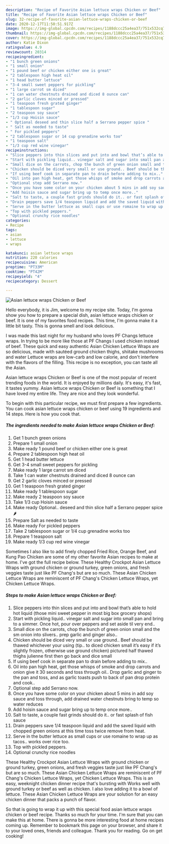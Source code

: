 ```yaml
---
description: "Recipe of Favorite Asian lettuce wraps Chicken or Beef"
title: "Recipe of Favorite Asian lettuce wraps Chicken or Beef"
slug: 32-recipe-of-favorite-asian-lettuce-wraps-chicken-or-beef
date: 2020-12-17T11:50:51.917Z
image: https://img-global.cpcdn.com/recipes/1188dccc25a4ea37/751x532cq70/asian-lettuce-wraps-chicken-or-beef-recipe-main-photo.jpg
thumbnail: https://img-global.cpcdn.com/recipes/1188dccc25a4ea37/751x532cq70/asian-lettuce-wraps-chicken-or-beef-recipe-main-photo.jpg
cover: https://img-global.cpcdn.com/recipes/1188dccc25a4ea37/751x532cq70/asian-lettuce-wraps-chicken-or-beef-recipe-main-photo.jpg
author: Katie Dixon
ratingvalue: 4.9
reviewcount: 20314
recipeingredient:
- "1 bunch green onions"
- "1 small onion"
- "1 pound beef or chicken either one is great"
- "2 tablespoon high heat oil"
- "1 head butter lettuce"
- "3-4 small sweet peppers for pickling"
- "1 large carrot sm diced"
- "1 can water chestnuts drained and diced 8 ounce can"
- "2 garlic cloves minced or pressed"
- "1 teaspoon fresh grated ginger"
- "1 tablespoon sugar"
- "2 teaspoon soy sauce"
- "1/3 cup Hoisin sauce"
- " Optional deseed and thin slice half a Serrano pepper spice "
- " Salt as needed to taste"
- " For pickled peppers"
- "2 tablespoon sugar or 14 cup grenadine works too"
- "1 teaspoon salt"
- "1/3 cup red wine vinegar"
recipeinstructions:
- "Slice peppers into thin slices and put into and bowl that’s able to hold hot liquid (those mini sweet pepper in most big box grocery shops)"
- "Start with pickling liquid.. vinegar salt and sugar into small pan and bring to a simmer. Once hot, pour over peppers and set aside til very end.."
- "Small dice on the carrots, chop the bunch of green onion small and the sm onion into slivers.. prep garlic and ginger also.."
- "Chicken should be diced very small or use ground.. Beef should be thawed whichever your using (tip.. to diced chicken small it’s easy if it’s slightly frozen, otherwise use ground chicken) pictured half thawed thighs julienne first then go back and dice small"
- "If using beef cook in separate pan to drain before adding to mix.."
- "Oil into pan high heat, get those whisps of smoke and drop carrots and onion give it 30 seconds and toss through oil.. Drop garlic and ginger to the pan and toss, and as garlic toasts push to back of pan drop protein and cook.."
- "Optional step add Serrano now."
- "Once you have some color on your chicken about 5 mins in add soy sauce and toss through, add drained water chestnuts bring to temp so water reduces"
- "Add hoisin sauce and sugar bring up to temp once more.."
- "Salt to taste, a couple fast grinds should do it.. or fast splash of fish sauce"
- "Drain peppers save 1/4 teaspoon liquid and add the saved liquid with chopped green onions at this time toss twice remove from heat."
- "Serve in the butter lettuce as small cups or use romaine to wrap up as tacos.. works over rice too."
- "Top with pickled peppers."
- "Optional crunchy rice noodles"
categories:
- Recipe
tags:
- asian
- lettuce
- wraps

katakunci: asian lettuce wraps 
nutrition: 220 calories
recipecuisine: American
preptime: "PT33M"
cooktime: "PT42M"
recipeyield: "4"
recipecategory: Dessert

---
```



![Asian lettuce wraps Chicken or Beef](https://img-global.cpcdn.com/recipes/1188dccc25a4ea37/751x532cq70/asian-lettuce-wraps-chicken-or-beef-recipe-main-photo.jpg)

Hello everybody, it is Jim, welcome to my recipe site. Today, I'm gonna show you how to prepare a special dish, asian lettuce wraps chicken or beef. It is one of my favorites food recipes. This time, I'm gonna make it a little bit tasty. This is gonna smell and look delicious.

I was made this last night for my husband who loves PF Changs lettuce wraps. In trying to be more like those at PF Changs I used chicken instead of beef. These quick and easy authentic Asian Chicken Lettuce Wraps are so delicious, made with sautéed ground chicken thighs, shiitake mushrooms and water Lettuce wraps are low-carb and low calorie, and don&#39;t interfere with the flavors of the filling. This recipe is no exception, you can taste all the Asian.

Asian lettuce wraps Chicken or Beef is one of the most popular of recent trending foods in the world. It is enjoyed by millions daily. It's easy, it's fast, it tastes yummy. Asian lettuce wraps Chicken or Beef is something that I have loved my entire life. They are nice and they look wonderful.


To begin with this particular recipe, we must first prepare a few ingredients. You can cook asian lettuce wraps chicken or beef using 19 ingredients and 14 steps. Here is how you cook that.

<!--inarticleads1-->

##### The ingredients needed to make Asian lettuce wraps Chicken or Beef:

1. Get 1 bunch green onions
1. Prepare 1 small onion
1. Make ready 1 pound beef or chicken either one is great
1. Prepare 2 tablespoon high heat oil
1. Get 1 head butter lettuce
1. Get 3-4 small sweet peppers for pickling
1. Make ready 1 large carrot sm diced
1. Take 1 can water chestnuts drained and diced 8 ounce can
1. Get 2 garlic cloves minced or pressed
1. Get 1 teaspoon fresh grated ginger
1. Make ready 1 tablespoon sugar
1. Make ready 2 teaspoon soy sauce
1. Take 1/3 cup Hoisin sauce
1. Make ready  Optional.. deseed and thin slice half a Serrano pepper spice 🌶
1. Prepare  Salt as needed to taste
1. Make ready  For pickled peppers
1. Take 2 tablespoon sugar or 1/4 cup grenadine works too
1. Prepare 1 teaspoon salt
1. Make ready 1/3 cup red wine vinegar


Sometimes I also like to add finely chopped Fried Rice, Orange Beef, and Kung Pao Chicken are some of my other favorite Asian recipes to make at home. I&#39;ve got the full recipe below. These Healthy Crockpot Asian Lettuce Wraps with ground chicken or ground turkey, green onions, and fresh veggies taste just like PF Chang&#39;s but are so much. These Asian Chicken Lettuce Wraps are reminiscent of PF Chang&#39;s Chicken Lettuce Wraps, yet Chicken Lettuce Wraps. 

<!--inarticleads2-->

##### Steps to make Asian lettuce wraps Chicken or Beef:

1. Slice peppers into thin slices and put into and bowl that’s able to hold hot liquid (those mini sweet pepper in most big box grocery shops)
1. Start with pickling liquid.. vinegar salt and sugar into small pan and bring to a simmer. Once hot, pour over peppers and set aside til very end..
1. Small dice on the carrots, chop the bunch of green onion small and the sm onion into slivers.. prep garlic and ginger also..
1. Chicken should be diced very small or use ground.. Beef should be thawed whichever your using (tip.. to diced chicken small it’s easy if it’s slightly frozen, otherwise use ground chicken) pictured half thawed thighs julienne first then go back and dice small
1. If using beef cook in separate pan to drain before adding to mix..
1. Oil into pan high heat, get those whisps of smoke and drop carrots and onion give it 30 seconds and toss through oil.. Drop garlic and ginger to the pan and toss, and as garlic toasts push to back of pan drop protein and cook..
1. Optional step add Serrano now.
1. Once you have some color on your chicken about 5 mins in add soy sauce and toss through, add drained water chestnuts bring to temp so water reduces
1. Add hoisin sauce and sugar bring up to temp once more..
1. Salt to taste, a couple fast grinds should do it.. or fast splash of fish sauce
1. Drain peppers save 1/4 teaspoon liquid and add the saved liquid with chopped green onions at this time toss twice remove from heat.
1. Serve in the butter lettuce as small cups or use romaine to wrap up as tacos.. works over rice too.
1. Top with pickled peppers.
1. Optional crunchy rice noodles


These Healthy Crockpot Asian Lettuce Wraps with ground chicken or ground turkey, green onions, and fresh veggies taste just like PF Chang&#39;s but are so much. These Asian Chicken Lettuce Wraps are reminiscent of PF Chang&#39;s Chicken Lettuce Wraps, yet Chicken Lettuce Wraps. This is an easy, weeknight chicken dinner recipe that&#39;s bursting with Works well with ground turkey or beef as well as chicken. I also love adding it to a bowl of lettuce. These Asian Chicken Lettuce Wraps are your solution for an easy chicken dinner that packs a punch of flavor. 

So that is going to wrap it up with this special food asian lettuce wraps chicken or beef recipe. Thanks so much for your time. I'm sure that you can make this at home. There is gonna be more interesting food at home recipes coming up. Remember to bookmark this page on your browser, and share it to your loved ones, friends and colleague. Thank you for reading. Go on get cooking!
